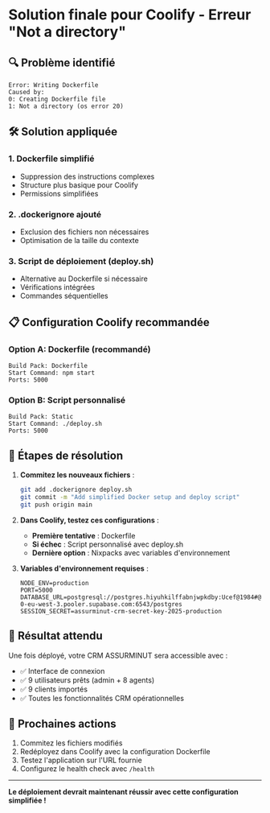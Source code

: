 # Solution finale pour Coolify - Erreur "Not a directory"

## 🔍 Problème identifié
```
Error: Writing Dockerfile
Caused by:
0: Creating Dockerfile file
1: Not a directory (os error 20)
```

## 🛠️ Solution appliquée

### 1. Dockerfile simplifié
- Suppression des instructions complexes
- Structure plus basique pour Coolify
- Permissions simplifiées

### 2. .dockerignore ajouté
- Exclusion des fichiers non nécessaires
- Optimisation de la taille du contexte

### 3. Script de déploiement (deploy.sh)
- Alternative au Dockerfile si nécessaire
- Vérifications intégrées
- Commandes séquentielles

## 📋 Configuration Coolify recommandée

### Option A: Dockerfile (recommandé)
```
Build Pack: Dockerfile
Start Command: npm start
Ports: 5000
```

### Option B: Script personnalisé
```
Build Pack: Static
Start Command: ./deploy.sh
Ports: 5000
```

## 🔄 Étapes de résolution

1. **Commitez les nouveaux fichiers** :
   ```bash
   git add .dockerignore deploy.sh
   git commit -m "Add simplified Docker setup and deploy script"
   git push origin main
   ```

2. **Dans Coolify, testez ces configurations** :
   - **Première tentative** : Dockerfile
   - **Si échec** : Script personnalisé avec deploy.sh
   - **Dernière option** : Nixpacks avec variables d'environnement

3. **Variables d'environnement requises** :
   ```
   NODE_ENV=production
   PORT=5000
   DATABASE_URL=postgresql://postgres.hiyuhkilffabnjwpkdby:Ucef@1984#@aws-0-eu-west-3.pooler.supabase.com:6543/postgres
   SESSION_SECRET=assurminut-crm-secret-key-2025-production
   ```

## 🎯 Résultat attendu

Une fois déployé, votre CRM ASSURMINUT sera accessible avec :
- ✅ Interface de connexion
- ✅ 9 utilisateurs prêts (admin + 8 agents)
- ✅ 9 clients importés
- ✅ Toutes les fonctionnalités CRM opérationnelles

## 🚀 Prochaines actions

1. Commitez les fichiers modifiés
2. Redéployez dans Coolify avec la configuration Dockerfile
3. Testez l'application sur l'URL fournie
4. Configurez le health check avec `/health`

---

**Le déploiement devrait maintenant réussir avec cette configuration simplifiée !**